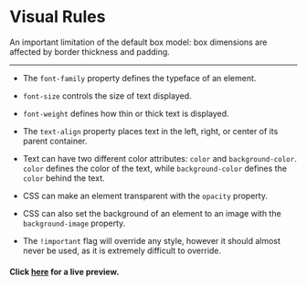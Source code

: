 # Visual Rules

An important limitation of the default box model: box dimensions are affected by border thickness and padding.

----

- The `font-family` property defines the typeface of an element.

- `font-size` controls the size of text displayed.

- `font-weight` defines how thin or thick text is displayed.

- The `text-align` property places text in the left, right, or center of its parent container.

- Text can have two different color attributes: `color` and `background-color`. `color` defines the color of the text, while `background-color` defines the `color` behind the text.

- CSS can make an element transparent with the `opacity` property.

- CSS can also set the background of an element to an image with the `background-image` property.

- The `!important` flag will override any style, however it should almost never be used, as it is extremely difficult to override.

#### Click [here](https://codepen.io/ehlzi/details/yLjyBKv) for a live preview.